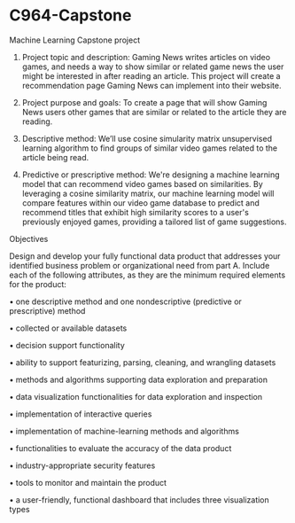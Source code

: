 # C964-Capstone
Machine Learning Capstone project
1.	Project topic and description: Gaming News writes articles on video games, and needs a way to show similar or related game news the user might be interested in after reading an article. This project will create a recommendation page Gaming News can implement into their website.

2.	Project purpose and goals: To create a page that will show Gaming News users other games that are similar or related to the article they are reading.

3.	Descriptive method: We’ll use cosine simularity matrix unsupervised learning algorithm to find groups of similar video games related to the article being read.
  
4.	Predictive or prescriptive method:  We're designing a machine learning model that can recommend video games based on similarities. By leveraging a cosine similarity matrix, our machine learning model will compare features within our video game database to predict and recommend titles that exhibit high similarity scores to a user's previously enjoyed games, providing a tailored list of game suggestions.

Objectives

Design and develop your fully functional data product that addresses your identified business problem or organizational need from part A. Include each of the following attributes, as they are the minimum required elements for the product:

•   one descriptive method and one nondescriptive (predictive or prescriptive) method

•   collected or available datasets

•   decision support functionality

•   ability to support featurizing, parsing, cleaning, and wrangling datasets

•   methods and algorithms supporting data exploration and preparation

•   data visualization functionalities for data exploration and inspection

•   implementation of interactive queries

•   implementation of machine-learning methods and algorithms

•   functionalities to evaluate the accuracy of the data product

•   industry-appropriate security features

•   tools to monitor and maintain the product

•   a user-friendly, functional dashboard that includes three visualization types
